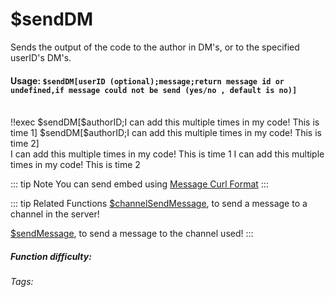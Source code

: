 # $sendDM <Badge type="danger" text="Premium ONLY!" vertical="middle" /> 
Sends the output of the code to the author in DM's, or to the specified userID's DM's.

#### Usage: `$sendDM[userID (optional);message;return message id or undefined,if message could not be send (yes/no , default is no)]`
<br/>
<discord-messages>
	<discord-message :bot="false" role-color="#ffcc9a" author="Member">
		!!exec $sendDM[$authorID;I can add this multiple times in my code! This is time 1] 
        $sendDM[$authorID;I can add this multiple times in my code! This is time 2] 
	</discord-message>
</discord-messages>

<br/>
<discord-messages>
	<discord-message :bot="true" role-color="#0099ff" author="Your Custom Bot" avatar="https://media.discordapp.net/avatars/725721249652670555/781224f90c3b841ba5b40678e032f74a.webp">
		I can add this multiple times in my code! This is time 1
	</discord-message>
	<discord-message :bot="true" role-color="#0099ff" author="Your Custom Bot" avatar="https://media.discordapp.net/avatars/725721249652670555/781224f90c3b841ba5b40678e032f74a.webp">
		I can add this multiple times in my code! This is time 2
	</discord-message>    
</discord-messages>

::: tip Note
You can send embed using [Message Curl Format](../CodeReferences/ref.message_curl_format.md)
:::

::: tip Related Functions
[$channelSendMessage](../Message/channelSendMessage.md), to send a message to a channel in the server!

[$sendMessage](../Message/sendMessage.md), to send a message to the channel used!
:::

##### Function difficulty: <Badge type="warning" text="Medium" vertical="middle" /> 
###### Tags: <Badge type="tip" text="Send" vertical="middle" /> <Badge type="tip" text="Message" vertical="middle" /> <Badge type="tip" text="DM" vertical="middle" /> <Badge type="tip" text="send DM Message" vertical="middle" />
